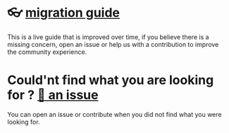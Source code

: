 # 👓 [migration guide](https://vert-x3.github.io/vertx-4-migration-guide/index.html)

This is a live guide that is improved over time, if you believe there is a missing concern, open an issue or help us with a contribution to improve the community experience.

# Could'nt find what you are looking for  ? [👊 an issue](https://github.com/vert-x3/vertx-4-migration-guide/issues)

You can open an issue or contribute when you did not find what you were looking for.
